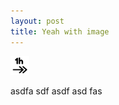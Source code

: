 ```yaml
---
layout: post
title: Yeah with image
---
```

![](/images/1f481e2f-1189-432a-b7bb-77fb2c9a5ff5/1-hour-icon.png)


asdfa
sdf
asdf
asd
fas
